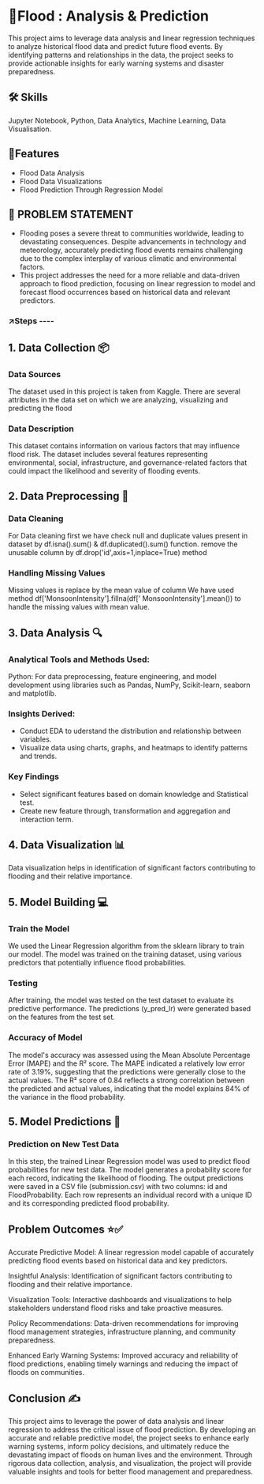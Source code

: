 
# 🌊Flood : Analysis & Prediction

This project aims to leverage data analysis and linear regression
techniques to analyze historical flood data and predict future
flood events. By identifying patterns and relationships in the
data, the project seeks to provide actionable insights for early
warning systems and disaster preparedness.




## 🛠 Skills
Jupyter Notebook, Python, Data Analytics, Machine Learning, Data Visualisation.


## 🌟Features

- Flood Data Analysis
- Flood Data Visualizations
- Flood Prediction Through Regression Model


## 👀 PROBLEM STATEMENT
- Flooding poses a severe threat to communities worldwide, leading to devastating consequences. Despite advancements in technology and meteorology, accurately predicting flood events remains challenging due to the complex interplay of various climatic and environmental factors.
- This project addresses the need for a more reliable and data-driven approach to flood prediction, focusing on linear regression to model and forecast flood occurrences based on historical data and relevant predictors.

### ↗️Steps ----

## 1. Data Collection 📦
### Data Sources
The dataset used in
this project is taken
from Kaggle. There are
several attributes in
the data set on which
we are analyzing,
visualizing and
predicting the flood

### Data Description
This dataset contains information on various factors that may
influence flood risk. The dataset includes several features
representing environmental, social, infrastructure, and
governance-related factors that could impact the likelihood
and severity of flooding events.

## 2. Data Preprocessing 💎
### Data Cleaning
For Data cleaning first we have
check null and duplicate values
present in dataset by
df.isna().sum() &
df.duplicated().sum() function.
remove the unusable
column by
df.drop('id',axis=1,inplace=True)
method
### Handling Missing Values
Missing values is replace by the
mean value of column
We have used method
df['MonsoonIntensity'].fillna(df['
MonsoonIntensity'].mean()) to
handle the missing values with
mean value.

## 3. Data Analysis 🔍
### Analytical Tools and Methods Used:
Python: For data preprocessing, feature engineering, and model development using libraries such as Pandas, NumPy, Scikit-learn, seaborn and matplotlib.
### Insights Derived:
- Conduct EDA to uderstand the distribution and relationship between variables.
- Visualize data using charts, graphs, and heatmaps to identify patterns and trends.
### Key Findings
- Select significant features based on domain knowledge and Statistical test.
- Create new feature through, transformation and aggregation and interaction term.

## 4. Data Visualization 📊
Data visualization helps in identification of significant factors contributing to flooding and their relative importance.

## 5. Model Building 💻
### Train the Model
We used the Linear Regression algorithm from the sklearn library to train our model. The model was trained on the training dataset, using various predictors that potentially influence flood probabilities.

### Testing
After training, the model was tested on the test dataset to evaluate its predictive performance. The predictions (y_pred_lr) were generated based on the features from the test set.

### Accuracy of Model
The model's accuracy was assessed using the Mean Absolute Percentage Error (MAPE) and the R² score. The MAPE indicated a relatively low error rate of 3.19%, suggesting that the predictions were generally close to the actual values. The R² score of 0.84 reflects a strong correlation between the predicted and actual values, indicating that the model explains 84% of the variance in the flood probability.

## 5. Model Predictions 🎯
### Prediction on New Test Data
In this step, the trained Linear Regression model was used to predict flood probabilities for new test data. The model generates a probability score for each record, indicating the likelihood of flooding.
The output predictions were saved in a CSV file (submission.csv) with two columns: id and FloodProbability. Each row represents an individual record with a unique ID and its corresponding predicted flood probability.

## Problem Outcomes ⭐✅
Accurate Predictive Model: A linear regression model capable of accurately predicting flood events based on historical data and key predictors.

Insightful Analysis: Identification of significant factors contributing to flooding and their relative importance.

Visualization Tools: Interactive dashboards and visualizations to help stakeholders understand flood risks and take proactive measures.

Policy Recommendations: Data-driven recommendations for improving flood management strategies, infrastructure planning, and community preparedness.

Enhanced Early Warning Systems: Improved accuracy and reliability of flood predictions, enabling timely warnings and reducing the impact of floods on communities.

## Conclusion ✍️
This project aims to leverage the power of data analysis and linear regression to address the critical issue of flood prediction. By developing an accurate and reliable predictive model, the project seeks to enhance early warning systems, inform policy decisions, and ultimately reduce the devastating impact of floods on human lives and the environment. Through rigorous data collection, analysis, and visualization, the project will provide valuable insights and tools for better flood management and preparedness.

